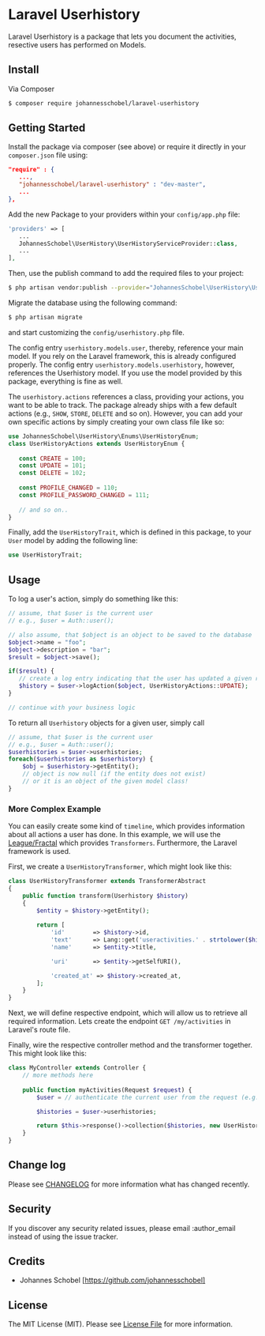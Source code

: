 # Laravel Userhistory

Laravel Userhistory is a package that lets you document the activities, resective users has performed on Models.

## Install

Via Composer

``` bash
$ composer require johannesschobel/laravel-userhistory
```

## Getting Started

Install the package via composer (see above) or require it directly in your `composer.json` file using:

``` json
"require" : {
   ...,
   "johannesschobel/laravel-userhistory" : "dev-master",
   ...
},
```

Add the new Package to your providers within your `config/app.php` file:

``` php
'providers' => [
   ...
   JohannesSchobel\UserHistory\UserHistoryServiceProvider::class,
   ...
],
```

Then, use the publish command to add the required files to your project:

``` bash
$ php artisan vendor:publish --provider="JohannesSchobel\UserHistory\UserHistoryServiceProvider"
```

Migrate the database using the following command:

``` bash
$ php artisan migrate
``` 

and start customizing the `config/userhistory.php` file.

The config entry `userhistory.models.user`, thereby, reference your main model. If you rely on the Laravel framework, 
this is already configured properly. The config entry `userhistory.models.userhistory`, however, references the 
Userhistory model. If you use the model provided by this package, everything is fine as well.

The `userhistory.actions` references a class, providing your actions, you want to be able to track. The package already 
ships with a few default actions (e.g., `SHOW`, `STORE`, `DELETE` and so on). However, you can add your own specific 
actions by simply creating your own class file like so:

``` php 
use JohannesSchobel\UserHistory\Enums\UserHistoryEnum;
class UserHistoryActions extends UserHistoryEnum {
   
   const CREATE = 100;
   const UPDATE = 101;
   const DELETE = 102;
   
   const PROFILE_CHANGED = 110;
   const PROFILE_PASSWORD_CHANGED = 111;
   
   // and so on.. 
}
```

Finally, add the `UserHistoryTrait`, which is defined in this package, to your `User` model by adding the following line:

``` php
use UserHistoryTrait;
```

## Usage

To log a user's action, simply do something like this:

``` php
// assume, that $user is the current user
// e.g., $user = Auth::user();

// also assume, that $object is an object to be saved to the database
$object->name = "foo";
$object->description = "bar";
$result = $object->save();

if($result) {
   // create a log entry indicating that the user has updated a given record
   $history = $user->logAction($object, UserHistoryActions::UPDATE);
}

// continue with your business logic
```

To return all `Userhistory` objects for a given user, simply call

``` php
// assume, that $user is the current user
// e.g., $user = Auth::user();
$userhistories = $user->userhistories;
foreach($userhistories as $userhistory) {
	$obj = $userhistory->getEntity();
	// object is now null (if the entity does not exist)
	// or it is an object of the given model class!
}
```

### More Complex Example

You can easily create some kind of `timeline`, which provides information about all actions a user has done. In this 
example, we will use the [League/Fractal](https://github.com/thephpleague/fractal) which provides `Transformers`. 
Furthermore, the Laravel framework is used.

First, we create a `UserHistoryTransformer`, which might look like this:

``` php
class UserHistoryTransformer extends TransformerAbstract
{
    public function transform(Userhistory $history)
    {
        $entity = $history->getEntity();
        
        return [
            'id' 	    => $history->id,
            'text'      => Lang::get('useractivities.' . strtolower($history->action), [], app()->getLocale()),
            'name'      => $entity->title,

            'uri'       => $entity->getSelfURI(),

            'created_at' => $history->created_at,
        ];
    }
}
```

Next, we will define respective endpoint, which will allow us to retrieve all required information. Lets create the
endpoint `GET /my/activities` in Laravel's route file.

Finally, wire the respective controller method and the transformer together. This might look like this:

``` php
class MyController extends Controller {
    // more methods here
    
    public function myActivities(Request $request) {
        $user = // authenticate the current user from the request (e.g., by using JWT)

        $histories = $user->userhistories;

        return $this->response()->collection($histories, new UserHistoryTransformer());
    }
}
```

## Change log

Please see [CHANGELOG](CHANGELOG.md) for more information what has changed recently.

## Security

If you discover any security related issues, please email :author_email instead of using the issue tracker.

## Credits

- Johannes Schobel [https://github.com/johannesschobel]

## License

The MIT License (MIT). Please see [License File](LICENSE.md) for more information.

[link-author]: https://github.com/johannesschobel
[link-contributors]: ../../contributors
